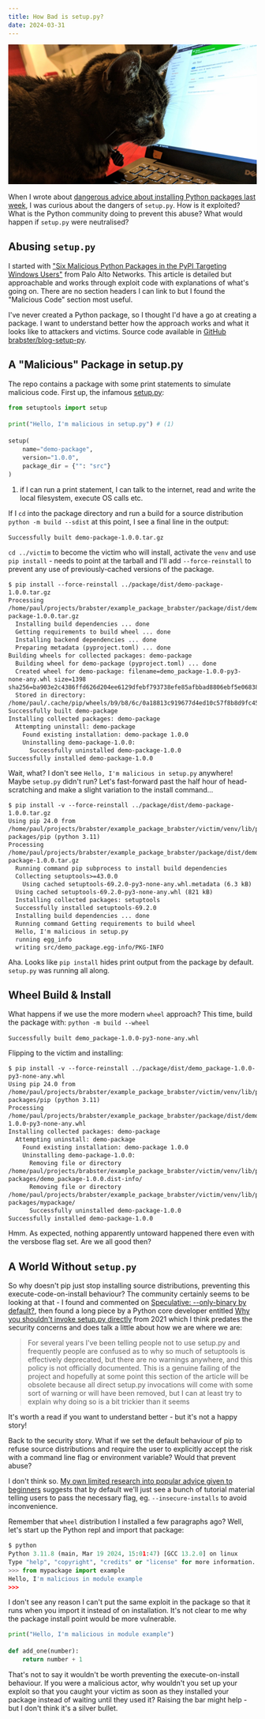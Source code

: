 ```yaml
---
title: How Bad is setup.py?
date: 2024-03-31
---
```

![My tabby cat Maddie peering closely at my laptop screen](./assets/hero.webp)

When I wrote about [dangerous advice about installing Python packages last week](../2024-03-23-irresponsible-expertise-install-python-package/index.md), I was curious about the dangers of `setup.py`. How is it exploited? What is the Python community doing to prevent this abuse? What would happen if `setup.py` were neutralised?

<!-- more -->

## Abusing `setup.py`

I started with ["Six Malicious Python Packages in the PyPI Targeting Windows Users"](https://unit42.paloaltonetworks.com/malicious-packages-in-pypi/) from Palo Alto Networks. This article is detailed but approachable and works through exploit code with explanations of what's going on. There are no section headers I can link to but I found the "Malicious Code" section most useful.

I've never created a Python package, so I thought I'd have a go at creating a package. I want to understand better how the approach works and what it looks like to attackers and victims. Source code available in [GitHub brabster/blog-setup-py](https://github.com/brabster/blog-setup-py).

## A "Malicious" Package in setup.py

The repo contains a package with some print statements to simulate malicious code. First up, the infamous [setup.py](https://github.com/brabster/blog-setup-py/blob/main/package/setup.py):

```python title="setup.py" hl_lines="3"
from setuptools import setup

print("Hello, I'm malicious in setup.py") # (1)

setup(
    name="demo-package",
    version="1.0.0",
    package_dir = {"": "src"}
)
```

1. if I can run a print statement, I can talk to the internet, read and write the local filesystem, execute OS calls etc.

If I `cd` into the package directory and run a build for a source distribution `python -m build --sdist` at this point, I see a final line in the output:

`Successfully built demo-package-1.0.0.tar.gz`

`cd ../victim` to become the victim who will install, activate the `venv` and use `pip install` - needs to point at the tarball and I'll add `--force-reinstall` to prevent any use of previously-cached versions of the package.

```console title="pip install: no malicious output"
$ pip install --force-reinstall ../package/dist/demo-package-1.0.0.tar.gz
Processing /home/paul/projects/brabster/example_package_brabster/package/dist/demo-package-1.0.0.tar.gz
  Installing build dependencies ... done
  Getting requirements to build wheel ... done
  Installing backend dependencies ... done
  Preparing metadata (pyproject.toml) ... done
Building wheels for collected packages: demo-package
  Building wheel for demo-package (pyproject.toml) ... done
  Created wheel for demo-package: filename=demo_package-1.0.0-py3-none-any.whl size=1398 sha256=ba903e2c4386ffd626d204ee6129dfebf793738efe85afbbad8806ebf5e06838
  Stored in directory: /home/paul/.cache/pip/wheels/b9/b8/6c/0a18813c919677d4ed10c57f8b8d9fc45674336576166c28f8
Successfully built demo-package
Installing collected packages: demo-package
  Attempting uninstall: demo-package
    Found existing installation: demo-package 1.0.0
    Uninstalling demo-package-1.0.0:
      Successfully uninstalled demo-package-1.0.0
Successfully installed demo-package-1.0.0
```
Wait, what? I don't see `Hello, I'm malicious in setup.py` anywhere! Maybe `setup.py` didn't run? Let's fast-forward past the half hour of head-scratching and make a slight variation to the install command...

```console title="pip install -v: there you are" hl_lines="12"
$ pip install -v --force-reinstall ../package/dist/demo-package-1.0.0.tar.gz
Using pip 24.0 from /home/paul/projects/brabster/example_package_brabster/victim/venv/lib/python3.11/site-packages/pip (python 3.11)
Processing /home/paul/projects/brabster/example_package_brabster/package/dist/demo-package-1.0.0.tar.gz
  Running command pip subprocess to install build dependencies
  Collecting setuptools>=43.0.0
    Using cached setuptools-69.2.0-py3-none-any.whl.metadata (6.3 kB)
  Using cached setuptools-69.2.0-py3-none-any.whl (821 kB)
  Installing collected packages: setuptools
  Successfully installed setuptools-69.2.0
  Installing build dependencies ... done
  Running command Getting requirements to build wheel
  Hello, I'm malicious in setup.py
  running egg_info
  writing src/demo_package.egg-info/PKG-INFO
```

Aha. Looks like `pip install` hides print output from the package by default. `setup.py` was running all along.

## Wheel Build & Install

What happens if we use the more modern `wheel` approach? This time, build the package with: `python -m build --wheel`

`Successfully built demo_package-1.0.0-py3-none-any.whl`

Flipping to the victim and installing:

```console title="pip install wheel"
$ pip install -v --force-reinstall ../package/dist/demo_package-1.0.0-py3-none-any.whl
Using pip 24.0 from /home/paul/projects/brabster/example_package_brabster/victim/venv/lib/python3.11/site-packages/pip (python 3.11)
Processing /home/paul/projects/brabster/example_package_brabster/package/dist/demo_package-1.0.0-py3-none-any.whl
Installing collected packages: demo-package
  Attempting uninstall: demo-package
    Found existing installation: demo-package 1.0.0
    Uninstalling demo-package-1.0.0:
      Removing file or directory /home/paul/projects/brabster/example_package_brabster/victim/venv/lib/python3.11/site-packages/demo_package-1.0.0.dist-info/
      Removing file or directory /home/paul/projects/brabster/example_package_brabster/victim/venv/lib/python3.11/site-packages/mypackage/
      Successfully uninstalled demo-package-1.0.0
Successfully installed demo-package-1.0.0
```

Hmm. As expected, nothing apparently untoward happened there even with the versbose flag set. Are we all good then?

## A World Without `setup.py`

So why doesn't pip just stop installing source distributions, preventing this execute-code-on-install behaviour? The community certainly seems to be looking at that - I found and commented on [Speculative: --only-binary by default?](https://github.com/pypa/pip/issues/9140), then found a long piece by a Python core developer entitled [Why you shouldn't invoke setup.py directly](https://blog.ganssle.io/articles/2021/10/setup-py-deprecated.html) from 2021 which I think predates the security concerns and does talk a little about how we are where we are:

> For several years I've been telling people not to use setup.py and frequently people are confused as to why so much of setuptools is effectively deprecated, but there are no warnings anywhere, and this policy is not officially documented. This is a genuine failing of the project and hopefully at some point this section of the article will be obsolete because all direct setup.py invocations will come with some sort of warning or will have been removed, but I can at least try to explain why doing so is a bit trickier than it seems

It's worth a read if you want to understand better - but it's not a happy story! 

Back to the security story. What if we set the default behaviour of pip to refuse source distributions and require the user to explicitly accept the risk with a command line flag or environment variable? Would that prevent abuse?

I don't think so. [My own limited research into popular advice given to beginners](../2024-03-23-irresponsible-expertise-install-python-package/index.md) suggests that by default we'll just see a bunch of tutorial material telling users to pass the necessary flag, eg. `--insecure-installs` to avoid inconvenience.


Remember that `wheel` distribution I installed a few paragraphs ago? Well, let's start up the Python repl and import that package:

```python title="importing the malicious wheel" hl_lines="5"
$ python
Python 3.11.8 (main, Mar 19 2024, 15:01:47) [GCC 13.2.0] on linux
Type "help", "copyright", "credits" or "license" for more information.
>>> from mypackage import example
Hello, I'm malicious in module example
>>> 
```

I don't see any reason I can't put the same exploit in the package so that it runs when you import it instead of on installation. It's not clear to me why the package install point would be more vulnerable.

```python title="malicious module contents"
print("Hello, I'm malicious in module example")

def add_one(number):
    return number + 1
```

That's not to say it wouldn't be worth preventing the execute-on-install behaviour. If you were a malicious actor, why wouldn't you set up your exploit so that you caught your victim as soon as they installed your package instead of waiting until they used it? Raising the bar might help - but I don't think it's a silver bullet.